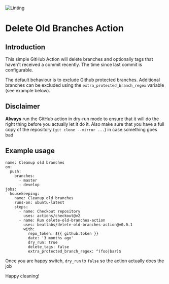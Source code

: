 ![Linting](https://github.com/beatlabs/delete-old-branches-action/workflows/Linting/badge.svg)
# Delete Old Branches Action

## Introduction
This simple GitHub Action will delete branches and optionally tags that haven't received a commit recently. The time since last commit is configurable.

The default behaviour is to exclude Github protected branches. Additional branches can be excluded using the `extra_protected_branch_regex` variable (see example below).

## Disclaimer
**Always** run the GitHub action in dry-run mode to ensure that it will do the right thing before you actually let it do it. Also make sure that you have a full copy of the repository (`git clone --mirror ...`) in case something goes bad

## Example usage

```
name: Cleanup old branches
on:
  push:
    branches:
      - master
      - develop
jobs:
  housekeeping:
    name: Cleanup old branches
    runs-on: ubuntu-latest
    steps:
      - name: Checkout repository
        uses: actions/checkout@v2
      - name: Run delete-old-branches-action
        uses: beatlabs/delete-old-branches-action@v0.0.1
        with:
          repo_token: ${{ github.token }}
          date: '3 months ago'
          dry_run: true
          delete_tags: false
          extra_protected_branch_regex: ^(foo|bar)$
```
Once you are happy switch, `dry_run` to `false` so the action actually does the job

Happy cleaning!
